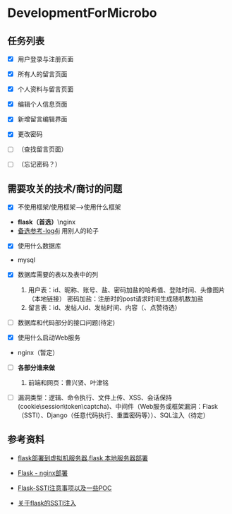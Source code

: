 # DevelopmentForMicrobo

## 任务列表

- [x] 用户登录与注册页面

- [x] 所有人的留言页面

- [x] 个人资料与留言页面

- [x] 编辑个人信息页面

- [x] 新增留言编辑界面

- [x] 更改密码

- [ ] （查找留言页面）

- [ ] （忘记密码？）

## 需要攻关的技术/商讨的问题

- [x] 不使用框架/使用框架-->使用什么框架
- **flask（首选）**\nginx
- [备选参考-log4j](https://blog.csdn.net/weixin_51194266/article/details/125524303?spm=1001.2014.3001.5502) 用别人的轮子

- [x] 使用什么数据库
- mysql

- [x] 数据库需要的表以及表中的列
  1. 用户表：id、昵称、账号、盐、密码加盐的哈希值、登陆时间、头像图片（本地链接）
   密码加盐：注册时的post请求时间生成随机数加盐
  2. 留言表：id、发帖人id、发帖时间、内容（、点赞待选）

- [ ] 数据库和代码部分的接口问题(待定)

- [x] 使用什么启动Web服务
- nginx（暂定）

- [ ] **各部分谁来做**
  1. 前端和网页：曹兴贤、叶津铭

- [ ] 漏洞类型：逻辑、命令执行、文件上传、XSS、会话保持(cookie\session\token\captcha)、中间件（Web服务或框架漏洞：Flask（SSTI）、Django（任意代码执行、重置密码等））、SQL注入（待定）

## 参考资料

- [flask部署到虚拟机服务器,flask 本地服务器部署](https://blog.csdn.net/weixin_29994499/article/details/119631320)

- [Flask - nginx部署](https://blog.csdn.net/qq_33962481/article/details/114375048)

- [Flask-SSTI注意事项以及一些POC](https://www.cnblogs.com/ersuani/p/13896311.html)

- [关于flask的SSTI注入](https://blog.csdn.net/qq_39850969/article/details/86581393)